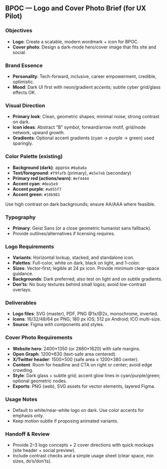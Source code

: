 ## BPOC — Logo and Cover Photo Brief (for UX Pilot)

### Objectives
- **Logo**: Create a scalable, modern wordmark + icon for BPOC.
- **Cover photo**: Design a dark-mode hero/cover image that fits site and social.

### Brand Essence
- **Personality**: Tech-forward, inclusive, career empowerment, credible, optimistic.
- **Mood**: Dark UI first with neon/gradient accents; subtle cyber grid/glass effects OK.

### Visual Direction
- **Primary look**: Clean, geometric shapes; minimal noise; strong contrast on dark.
- **Icon ideas**: Abstract “B” symbol, forward/arrow motif, grid/node network, upward growth.
- **Gradients**: Optional accent gradients (cyan → purple → green) used sparingly.

### Color Palette (existing)
- **Background (dark)**: approx `#0a0a0a`
- **Text/foreground**: `#f9fafb` (primary), `#e5e7eb` (secondary)
- **Primary red (actions/warn)**: `#ef4444`
- **Accent cyan**: `#0ea5e9`
- **Accent purple**: `#a855f7`
- **Accent green**: `#10b981`

Use high contrast on dark backgrounds; ensure AA/AAA where feasible.

### Typography
- **Primary**: Geist Sans (or a close geometric humanist sans fallback).
- Provide outlines/alternatives if licensing requires.

### Logo Requirements
- **Variants**: Horizontal lockup, stacked, and standalone icon.
- **Palettes**: Full-color, white on dark, black on light, and 1-color.
- **Sizes**: Vector-first; legible at 24 px icon. Provide minimum clear-space guidance.
- **Backgrounds**: Dark preferred; also test on light and on subtle gradients.
- **Don’ts**: No busy textures behind small logos; avoid low-contrast overlays.

### Deliverables
- **Logo files**: SVG (master), PDF, PNG @1x/@2x, monochrome, inverted.
- **Icons**: 16/32/48/64 px PNG; 180 px iOS; 512 px Android; ICO multi-size.
- **Source**: Figma with components and styles.

### Cover Photo Requirements
- **Website hero**: 2400×1350 (or 2880×1620) with safe margins.
- **Open Graph**: 1200×630 (text-safe area centered).
- **X/Twitter header**: 1500×500 (safe area ≤ 1200×380 center).
- **Content**: Room for headline and CTA on right or center; avoid edge crowding.
- **Style**: Dark glass + subtle grid; accent glow lines in cyan/purple/green; optional geometric nodes.
- **Exports**: PNG (web), SVG assets for vector elements, layered Figma.

### Usage Notes
- Default to white/near-white logo on dark. Use color accents for emphasis only.
- Keep motion subtle if proposing animated variants.

### Handoff & Review
- Provide 2–3 logo concepts + 2 cover directions with quick mockups (site header + social preview).
- Include contrast checks and a simple usage sheet (clear space, min sizes, do’s/don’ts).


